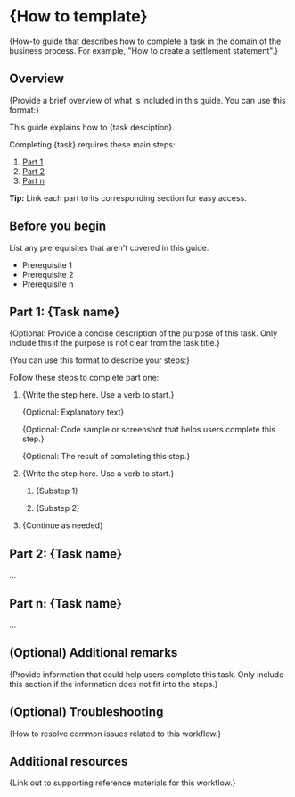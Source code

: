 # {How to template}

{How-to guide that describes how to complete a task in the domain of the business process. For example, "How to create a settlement statement".}

## Overview

{Provide a brief overview of what is included in this guide. You can use this format:}

This guide explains how to {task desciption}.

Completing {task} requires these main steps:

1. [Part 1](#part-1-task-name)
2. [Part 2](#part-2-task-name)
3. [Part n](#part-n-task-name)

**Tip:** Link each part to its corresponding section for easy access.

## Before you begin

List any prerequisites that aren't covered in this guide.

* Prerequisite 1
* Prerequisite 2
* Prerequisite n

## Part 1: {Task name}

{Optional: Provide a concise description of the purpose of this task. Only include this if the purpose is not clear from the task title.}

{You can use this format to describe your steps:}

Follow these steps to complete part one:

1. {Write the step here. Use a verb to start.}

    {Optional: Explanatory text}

    {Optional: Code sample or screenshot that helps users complete this step.}

    {Optional: The result of completing this step.}

2. {Write the step here. Use a verb to start.}
    
    1. {Substep 1}

    2. {Substep 2}

3. {Continue as needed}

## Part 2: {Task name}
...

## Part n: {Task name}
...

## (Optional) Additional remarks

{Provide information that could help users complete this task. Only include this section if the information does not fit into the steps.}

## (Optional) Troubleshooting

{How to resolve common issues related to this workflow.}

## Additional resources

{Link out to supporting reference materials for this workflow.}
